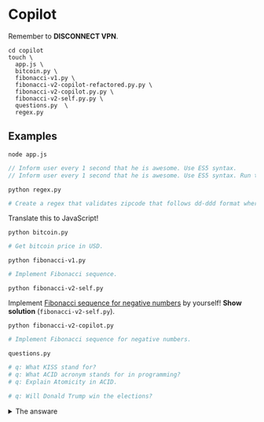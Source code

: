 # Copilot

Remember to **DISCONNECT VPN**.

```shell
cd copilot
touch \
  app.js \
  bitcoin.py \
  fibonacci-v1.py \
  fibonacci-v2-copilot-refactored.py.py \
  fibonacci-v2-copilot.py.py \
  fibonacci-v2-self.py.py \
  questions.py  \
  regex.py
```

## Examples

`node app.js`

```javascript
// Inform user every 1 second that he is awesome. Use ES5 syntax.
// Inform user every 1 second that he is awesome. Use ES5 syntax. Run the programme 5 times.
```

`python regex.py`

```python
# Create a regex that validates zipcode that follows dd-ddd format where d is a digit
```

Translate this to JavaScript!

`python bitcoin.py`

```python
# Get bitcoin price in USD.
```

`python fibonacci-v1.py`

```python
# Implement Fibonacci sequence.
```

`python fibonacci-v2-self.py`

Implement [Fibonacci sequence for negative numbers](https://medium.com/@westgarth.w/the-negative-fibonacci-sequence-f7139f78c2a0) by yourself! **Show solution** (`fibonacci-v2-self.py`).

`python fibonacci-v2-copilot.py`

```python
# Implement Fibonacci sequence for negative numbers.
```

`questions.py`

```python
# q: What KISS stand for?
# q: What ACID acronym stands for in programming?
# q: Explain Atomicity in ACID.
```

```python
# q: Will Donald Trump win the elections?
````

<details>
  <summary>The answare</summary>
  <img src="../docs/assets/elections.png"></img>
</details>
